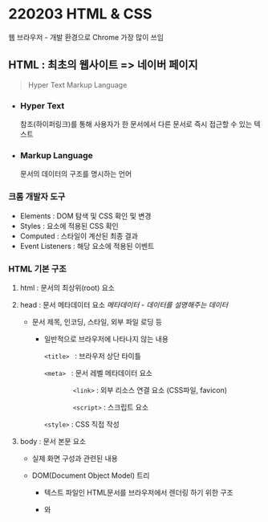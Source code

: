 # 220203 HTML & CSS

웹 브라우저 - 개발 환경으로 Chrome 가장 많이 쓰임



## HTML : 최초의 웹사이트 => 네이버 페이지

> Hyper Text Markup Language

- ### Hyper Text 

  참조(하이퍼링크)를 통해 사용자가 한 문서에서 다른 문서로 즉시 접근할 수 있는 텍스트

- ### Markup Language

  문서의 데이터의 구조를 명시하는 언어
  
  

### 크롬 개발자 도구

- Elements : DOM 탐색 및 CSS 확인 및 변경
- Styles : 요소에 적용된 CSS 확인
- Computed : 스타일이 계산된 최종 결과
- Event Listeners : 해당 요소에 적용된 이벤트

### HTML 기본 구조

1. html : 문서의 최상위(root) 요소

2. head : 문서 메타데이터 요소  *메타데이터 - 데이터를 설명해주는 데이터*

   - 문서 제목, 인코딩, 스타일, 외부 파일 로딩 등

     - 일반적으로 브라우저에 나타나지 않는 내용

       `<title>	`	: 브라우저 상단 타이틀
       
       `<meta> `	: 문서 레벨 메타데이터 요소	 
       
       `		<link>`	: 외부 리소스 연결 요소 (CSS파일, favicon) 
       
       `		<script>`	: 스크립트 요소
       
       `<style>`	: CSS 직접 작성


3. body : 문서 본문 요소

   - 실제 화면 구성과 관련된 내용

   - DOM(Document Object Model) 트리
     - 텍스트 파일인 HTML문서를 브라우저에서 렌더링 하기 위한 구조
     
     - <head> 와 <title> 관계는 parent-children , <h1> 와 <a> sibling

<img src="220203_HTML.assets/1280px-DOM-model.svg.png" alt="DOM-model.svg" style="zoom: 25%;" />




4. 요소 (element) : `<h1>contents</h1>`  식으로 쓴다.

   > HTML의 요소는 태그와 내용으로 구성되어 있다.

- 태그는 컨텐츠를 감싸는 것으로 정보의 성격과 의미를 정의

- 내용이 없는 태그가 있음 <hr> <hr/> 식으로
  
  ```html
  - `br(line break)` : 줄바꿈
  - `hr(horizontal rule)` : 수평선
  - ` img` : 이미지(링크)로 표현하기 때문에
  - ` input` : 인풋받는것임
  - `link` : 링크로 표현하기 때문
  - ` meta` : 관련된 값을 속성값으로 대체가 됨
  ```
  
  
  
- 요소는 중첩될 수 있음
  - 요소의 중첩을 통해 하나의 문서를 구조화
  - 여는 태그와 닫는 태그의 쌍을 잘 확인 - 디버깅이 힘들 수도 있음




5. 속성 (attribute) : `<a href="https://google.com"></a>`식으로 쓴다.

   > 태그별로 사용할 수 있는 속성이 다르다.

- =할 때 공백은 안하고, 쌍따옴표 사용

- 태그의 부가적인 정보를 설정

- 요소의 시작 태그에 작성하며 보통 이름과 값이 하나의 쌍으로 존재

- HTML Global Attribute : `id class style` 등 태그와 상관없이 사용 가능한 속성들

  ```
  - id : 문서 전체에서 유일한 고유 식별자 지정
  - class : 공백으로 구분된 해당 요소의 클래스의 목록
  - data-* : 페이지에 개인 사용자 정의 데이터를 저장하기 위해 사용
  - style : inline 스타일
  - title : 요소에 대한 추가 정보 지정
  - tabindex : 요소의 탭 순서
  ```

  

6. 시멘틱 태그

   ```
   논시멘틱 요소 : div, span
   ```

   ```
   header : 문서 전체나 섹션의 헤더(머리말 부분)
   nav : 내비게이션
   aside : 사이드에 위치한 공간, 메인 콘텐츠와 관련성이 적은 콘텐츠
   section : 문서의 일반적인 구분, 컨텐츠의 그룹
   article : 문서, 페이지, 사이트 안에서 독립적으로 구분되는 영역
   footer : 문서 전체나 섹션의 마지막 부분
   ```



7. 텍스트 요소

   <img src="220203%20HTML%20&%20CSS.assets/image-20220203170918228.png" alt="image-20220203170918228" style="zoom: 50%;" />

   

8. 그룹 컨텐츠

   <img src="220203%20HTML%20&%20CSS.assets/image-20220203171014940.png" alt="image-20220203171014940" style="zoom:50%;" />

   

   

## 직접 웹을 만들어보자!

<!-- emmet 기능, ! + tap 하면 자동완성이 되긴 함 -->

```html
<!DOCTYPE html>
<html>
  <head>
    <title>HTML 연습</title>
  </head>
  <body>
    <h1>HTML/CSS 수업</h1>
    <p>참 재밌다.</p>
  </body>
</html>
```

> Alt+b 누르면 크롬으로 넘어간다.

<img src="220203%20HTML%20&%20CSS.assets/image-20220203095152081.png" style="zoom:50%;" />

## table 만들기

- thead : 헤드 이름 만들기
  - tr > th
- tbody : 내용 적기
  - tr > td
- tfoot : 마무리
  - tr >td
- caption : 캡션

```html
<head>
    <title>테이블 실습</title>
    <style>
      td, th {
        text-align: center;
        border: 1px solid gray;
      }
    </style>
  </head>
```

> style 로 가운데 정렬과, 표형식으로 만들기

```html
<body>
  <table>
    <thead>
      <tr>
        <th>ID</th>
        <th>Name</th>
        <th>Major</th>
      </tr>
    </thead>
    <tbody>
      <tr>
        <td>1</td>
        <td>홍길동</td>
        <td>CS</td>
      </tr>
      <tr>
        <td>2</td>
        <td>김미애</td>
        <td>전전</td>
      </tr>
    </tbody>
    <tfoot>
      <tr>
        <td>총계</td>
        <td colspan="2">2명</td>
      </tr>
    </tfoot>
    <caption>서울 2반</caption>
  </table>
</body>
</html>
```

<img src="220203%20HTML%20&%20CSS.assets/image-20220203172642023.png" alt="image-20220203172642023" style="zoom:50%;" />



## form 

> 정보(데이터)를 서버에 제출하기 위한 영역

- form 기본속성
  - action
  - method
  - enctype

### input

> 다양한 타입을 가지는 입력 데이터 유형과 위젯이 제공

- <input> 대표적인 속성
  - name : form control에 적용되는 이름
  - value  : form control에 적용되는 값

### input label

> label을 클릭하여 input 자체의 초점을 맞추거나 활성화 시킬 수 있음

- <input>에 id 속성을, <label>에는 for 속성을 활용하여 상호 연관시킴

```html
<!DOCTYPE html>
<html lang="en">
<head>
  <meta charset="UTF-8">
  <meta http-equiv="X-UA-Compatible" content="IE=edge">
  <meta name="viewport" content="width=device-width, initial-scale=1.0">
  <title>Document</title>
</head>
<body>
    <!-- 이안에 들어갈 건 아래 -->
</body>
</html>
```

```html
<body>
  <h1>form 실습</h1>
  <div>
    <label for="username">아이디</label>
    <input type="text" id="username" autofocus>
  </div>
  <div>
    <label for="password">비밀번호</label>
    <input type="password" id = "password" disabled> <!-- type 패스워드는 ***형식, id 패스워드는 위에 라벨이름-->
  </div>
  <div>
    <label for="agreement">개인정보수집동의</label>
    <input type="checkbox" name = "" id="agreement">
  </div>
  <div>
    <label></label> 최종제출 </label>
    <input type="checkbox">
  </div>
</body>
```

- autofocus : 라벨을 클릭하지 않고 자동으로 커서가 깜빡일 수 있도록 해주는 장치
  - #autocomplete : 자동완성 - 아이디 입력창에서 써왔던 아이디가 자동으로 떠버린다.
- disabled : 적지 못하게 하는 장치
- type 에 따라서 적는 형식이 달라진다!
  - checkbox : 다중선택 , radio : 단일선택